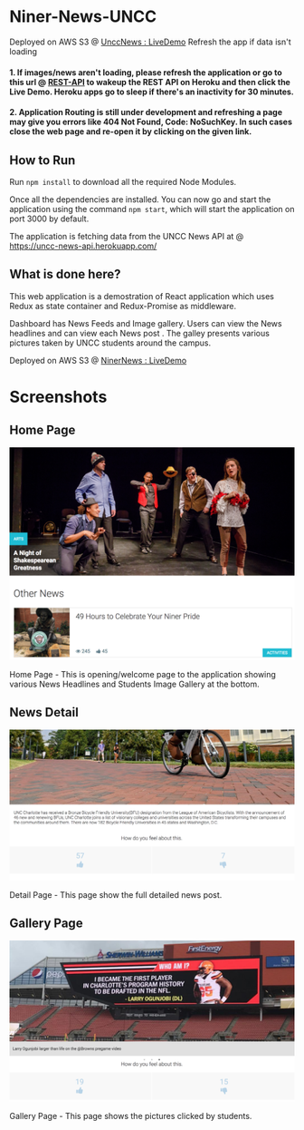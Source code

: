 # Niner-News-UNCC

Deployed on AWS S3 @ [UnccNews : LiveDemo](http://ninernews.s3-website-us-east-1.amazonaws.com)          Refresh the app if data isn't loading


#### 1. If images/news aren't loading, please refresh the application or go to this url @ [REST-API](https://uncc-news-api.herokuapp.com/)  to wakeup the REST API on Heroku and then click the Live Demo. Heroku apps go to sleep if there's an inactivity for 30 minutes.


#### 2. Application Routing is still under development and refreshing a page may give you errors like 404 Not Found, Code: NoSuchKey. In such cases close the web page and re-open it by clicking on the given link.


## How to Run

Run `npm install` to download all the required Node Modules.

Once all the dependencies are installed. You can now go and start the application using the command `npm start`, which will start the application on port 3000 by default.

The application is fetching data from the UNCC News API at  @ https://uncc-news-api.herokuapp.com/

## What is done here?

This web application is a demostration of React application which uses Redux as state container and Redux-Promise as middleware.

Dashboard has News Feeds and Image gallery. Users can view the News headlines and can view each News post . The galley presents various pictures taken by UNCC students around the campus.

Deployed on AWS S3 @ [NinerNews : LiveDemo](http://ninernews.s3-website-us-east-1.amazonaws.com)


# Screenshots

## Home Page
![alt text](screenshots/HomePage.png "Home Page -  This is opening/welcome page to the application")

Home Page -  This is opening/welcome page to the application showing various News Headlines and Students Image Gallery at the bottom.

## News Detail
![alt text](screenshots/NewsDetail.png "News Detail Page -  This page is rendered when user clicks of a headline. This gives more detail abouth the news posted")

Detail Page -  This page show the full detailed news post.

## Gallery Page
![alt text](screenshots/Gallery.png "Home Page -  This page shows various pictures clicked by UNCC students around the campus")

Gallery Page -  This page shows the pictures clicked by students.

